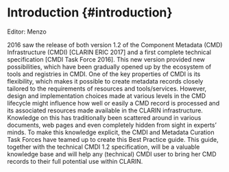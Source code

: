 # Introduction {#introduction}

Editor: Menzo

2016 saw the release of both version 1.2 of the Component Metadata (CMD) Infrastructure (CMDI) [CLARIN ERIC 2017] and a first complete technical specification [CMDI Task Force 2016]. This new version provided new possibilities, which have been gradually opened up by the ecosystem of tools and registries in CMDI. One of the key properties of CMDI is its flexibility, which makes it possible to create metadata records closely tailored to the requirements of resources and tools/services. However, design and implementation choices made at various levels in the CMD lifecycle might influence how well or easily a CMD record is processed and its associated resources made available in the CLARIN infrastructure. Knowledge on this has traditionally been scattered around in various documents, web pages and even completely hidden from sight in experts’ minds. To make this knowledge explicit, the CMDI and Metadata Curation Task Forces have teamed up to create this Best Practice guide. This guide, together with the technical CMDI 1.2 specification, will be a valuable knowledge base and will help any (technical) CMDI user to bring her CMD records to their full potential use within CLARIN.